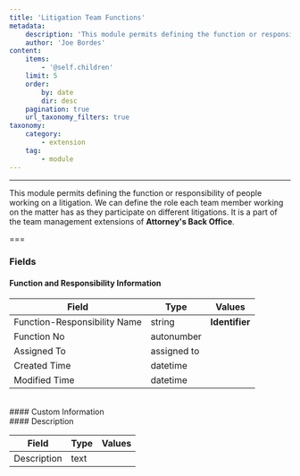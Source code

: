 ```yaml
---
title: 'Litigation Team Functions'
metadata:
    description: 'This module permits defining the function or responsibility of people working on a litigation. We can define the role each team member working on the matter has as they participate on different litigations.It is a part of the team management extensions of Attorneys Back Office.'
    author: 'Joe Bordes'
content:
    items:
        - '@self.children'
    limit: 5
    order:
        by: date
        dir: desc
    pagination: true
    url_taxonomy_filters: true
taxonomy:
    category:
        - extension
    tag:
        - module
---
```

---
This module permits defining the function or responsibility of people working on a litigation. We can define the role each team member working on the matter has as they participate on different litigations.
It is a part of the team management extensions of **Attorney's Back Office**.

===

### Fields

#### Function and Responsibility Information

<table class="table table-striped">
<thead>
<tr class="header">
<th>Field</th>
<th>Type</th>
<th>Values</th>
</tr>
</thead>
<tbody>
<tr>
<td>Function-Responsibility Name</td>
<td>string</td>
<td><strong>Identifier</strong></td>
</tr>
<tr>
<td>Function No</td>
<td>autonumber</td>
<td></td>
</tr>
<tr>
<td>Assigned To</td>
<td>assigned to</td>
<td></td>
</tr>
<tr>
<td>Created Time</td>
<td>datetime</td>
<td></td>
</tr>
<tr>
<td>Modified Time</td>
<td>datetime</td>
<td></td>
</tr>
</tbody>
</table>
<br>
#### Custom Information
<br>
#### Description

<table class="table table-striped">
<thead>
<tr class="header">
<th>Field</th>
<th>Type</th>
<th>Values</th>
</tr>
</thead>
<tbody>
<tr>
<td>Description</td>
<td>text</td>
<td></td>
</tr>
</tbody>
</table>
